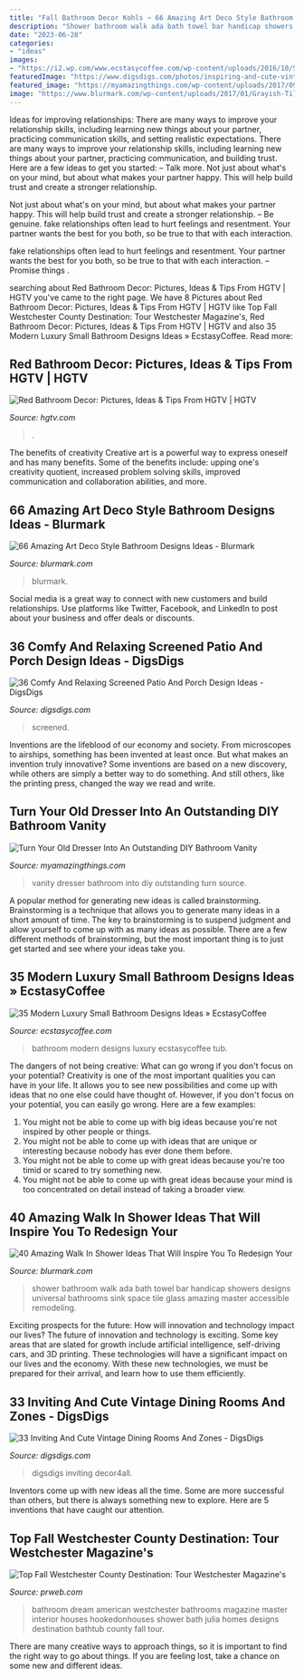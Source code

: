 ```yaml
---
title: "Fall Bathroom Decor Kohls ~ 66 Amazing Art Deco Style Bathroom Designs Ideas"
description: "Shower bathroom walk ada bath towel bar handicap showers designs universal bathrooms sink space tile glass amazing master accessible remodeling"
date: "2023-06-28"
categories:
- "ideas"
images:
- "https://i2.wp.com/www.ecstasycoffee.com/wp-content/uploads/2016/10/Small-Bathroom-Design-Ideas-9.jpg?resize=554%2C828"
featuredImage: "https://www.digsdigs.com/photos/inspiring-and-cute-vintage-dining-rooms-and-zones-16-554x774.jpg"
featured_image: "https://myamazingthings.com/wp-content/uploads/2017/09/dresser-vanity-5.jpg"
image: "https://www.blurmark.com/wp-content/uploads/2017/01/Grayish-Tiles-Art-Deco-Style-Bathroom-Design.jpg"
---
```



Ideas for improving relationships: There are many ways to improve your relationship skills, including learning new things about your partner, practicing communication skills, and setting realistic expectations.
There are many ways to improve your relationship skills, including learning new things about your partner, practicing communication, and building trust. Here are a few ideas to get you started: 
     – Talk more. Not just about what's on your mind, but about what makes your partner happy. This will help build trust and create a stronger relationship.

Not just about what's on your mind, but about what makes your partner happy. This will help build trust and create a stronger relationship. – Be genuine. fake relationships often lead to hurt feelings and resentment. Your partner wants the best for you both, so be true to that with each interaction.

fake relationships often lead to hurt feelings and resentment. Your partner wants the best for you both, so be true to that with each interaction. – Promise things .

	

		
searching about Red Bathroom Decor: Pictures, Ideas &amp; Tips From HGTV | HGTV you've came to the right page. We have 8 Pictures about Red Bathroom Decor: Pictures, Ideas &amp; Tips From HGTV | HGTV like Top Fall Westchester County Destination: Tour Westchester Magazine&#039;s, Red Bathroom Decor: Pictures, Ideas &amp; Tips From HGTV | HGTV and also 35 Modern Luxury Small Bathroom Designs Ideas » EcstasyCoffee. Read more:
		
    
## Red Bathroom Decor: Pictures, Ideas &amp; Tips From HGTV | HGTV

<img loading=lazy src="https://hgtvhome.sndimg.com/content/dam/images/hgtv/fullset/2007/8/3/2/martha-angus-red-bathroom.jpg.rend.hgtvcom.616.822.suffix/1400941155002.jpeg" onerror="this.onerror=null;this.src='https://tse4.mm.bing.net/th?id=OIP.V9wdh_JK93MTDYwklOzTLQHaJ4&amp;pid=15.1';" alt="Red Bathroom Decor: Pictures, Ideas &amp; Tips From HGTV | HGTV">

_Source: hgtv.com_

>. 

	

The benefits of creativity
Creative art is a powerful way to express oneself and has many benefits. Some of the benefits include: upping one's creativity quotient, increased problem solving skills, improved communication and collaboration abilities, and more.

    
## 66 Amazing Art Deco Style Bathroom Designs Ideas - Blurmark

<img loading=lazy src="https://www.blurmark.com/wp-content/uploads/2017/01/Grayish-Tiles-Art-Deco-Style-Bathroom-Design.jpg" onerror="this.onerror=null;this.src='https://tse2.mm.bing.net/th?id=OIP.bo1S1Wz_Cw9CxC1D8F0NfgHaJQ&amp;pid=15.1';" alt="66 Amazing Art Deco Style Bathroom Designs Ideas - Blurmark">

_Source: blurmark.com_

>blurmark. 

	

Social media is a great way to connect with new customers and build relationships. Use platforms like Twitter, Facebook, and LinkedIn to post about your business and offer deals or discounts.

    
## 36 Comfy And Relaxing Screened Patio And Porch Design Ideas - DigsDigs

<img loading=lazy src="https://www.digsdigs.com/photos/comfy-and-relaxing-screened-patio-design-ideas-28.jpg" onerror="this.onerror=null;this.src='https://tse2.mm.bing.net/th?id=OIP.2FhbiMPDSPXK6OxQRUXODAHaLH&amp;pid=15.1';" alt="36 Comfy And Relaxing Screened Patio And Porch Design Ideas - DigsDigs">

_Source: digsdigs.com_

>screened. 

	

Inventions are the lifeblood of our economy and society. From microscopes to airships, something has been invented at least once. But what makes an invention truly innovative? Some inventions are based on a new discovery, while others are simply a better way to do something. And still others, like the printing press, changed the way we read and write.

    
## Turn Your Old Dresser Into An Outstanding DIY Bathroom Vanity

<img loading=lazy src="https://myamazingthings.com/wp-content/uploads/2017/09/dresser-vanity-5.jpg" onerror="this.onerror=null;this.src='https://tse4.mm.bing.net/th?id=OIP.m8IJJ8j_W4gNNWaZ3IfioQHaMS&amp;pid=15.1';" alt="Turn Your Old Dresser Into An Outstanding DIY Bathroom Vanity">

_Source: myamazingthings.com_

>vanity dresser bathroom into diy outstanding turn source. 

	

A popular method for generating new ideas is called brainstorming. Brainstorming is a technique that allows you to generate many ideas in a short amount of time. The key to brainstorming is to suspend judgment and allow yourself to come up with as many ideas as possible. There are a few different methods of brainstorming, but the most important thing is to just get started and see where your ideas take you.

    
## 35 Modern Luxury Small Bathroom Designs Ideas » EcstasyCoffee

<img loading=lazy src="https://i2.wp.com/www.ecstasycoffee.com/wp-content/uploads/2016/10/Small-Bathroom-Design-Ideas-9.jpg?resize=554%2C828" onerror="this.onerror=null;this.src='https://tse1.mm.bing.net/th?id=OIP.cGhVTn5mZTJTT7ryVT9TQAHaLE&amp;pid=15.1';" alt="35 Modern Luxury Small Bathroom Designs Ideas » EcstasyCoffee">

_Source: ecstasycoffee.com_

>bathroom modern designs luxury ecstasycoffee tub. 

	

The dangers of not being creative: What can go wrong if you don't focus on your potential?
Creativity is one of the most important qualities you can have in your life. It allows you to see new possibilities and come up with ideas that no one else could have thought of. However, if you don't focus on your potential, you can easily go wrong. Here are a few examples: 
1) You might not be able to come up with big ideas because you're not inspired by other people or things. 
2) You might not be able to come up with ideas that are unique or interesting because nobody has ever done them before. 
3) You might not be able to come up with great ideas because you're too timid or scared to try something new. 
4) You might not be able to come up with great ideas because your mind is too concentrated on detail instead of taking a broader view.

    
## 40 Amazing Walk In Shower Ideas That Will Inspire You To Redesign Your

<img loading=lazy src="http://www.blurmark.com/wp-content/uploads/2017/02/Walk-in-Shower-Design-9.jpg" onerror="this.onerror=null;this.src='https://tse2.mm.bing.net/th?id=OIP.9WGI02wbG-AsajegeYP11QHaLF&amp;pid=15.1';" alt="40 Amazing Walk In Shower Ideas That Will Inspire You To Redesign Your">

_Source: blurmark.com_

>shower bathroom walk ada bath towel bar handicap showers designs universal bathrooms sink space tile glass amazing master accessible remodeling. 

	

Exciting prospects for the future: How will innovation and technology impact our lives?
The future of innovation and technology is exciting. Some key areas that are slated for growth include artificial intelligence, self-driving cars, and 3D printing. These technologies will have a significant impact on our lives and the economy. With these new technologies, we must be prepared for their arrival, and learn how to use them efficiently.

    
## 33 Inviting And Cute Vintage Dining Rooms And Zones - DigsDigs

<img loading=lazy src="https://www.digsdigs.com/photos/inspiring-and-cute-vintage-dining-rooms-and-zones-16-554x774.jpg" onerror="this.onerror=null;this.src='https://tse4.mm.bing.net/th?id=OIP.Fa-fV-wVj2lvsRwnsm7D1QHaKW&amp;pid=15.1';" alt="33 Inviting And Cute Vintage Dining Rooms And Zones - DigsDigs">

_Source: digsdigs.com_

>digsdigs inviting decor4all. 

	

Inventors come up with new ideas all the time. Some are more successful than others, but there is always something new to explore. Here are 5 inventions that have caught our attention.

    
## Top Fall Westchester County Destination: Tour Westchester Magazine&#039;s

<img loading=lazy src="http://ww1.prweb.com/prfiles/2012/10/02/9972512/JI5A0700.jpg" onerror="this.onerror=null;this.src='https://tse1.mm.bing.net/th?id=OIP.9dWZ3Nx2Lszn55aLPKFIjAHaLH&amp;pid=15.1';" alt="Top Fall Westchester County Destination: Tour Westchester Magazine&#039;s">

_Source: prweb.com_

>bathroom dream american westchester bathrooms magazine master interior houses hookedonhouses shower bath julia homes designs destination bathtub county fall tour. 

	

There are many creative ways to approach things, so it is important to find the right way to go about things. If you are feeling lost, take a chance on some new and different ideas.

